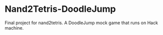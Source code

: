# Nand2Tetris-DoodleJump
Final project for nand2tetris. A DoodleJump mock game that runs on Hack machine. 
